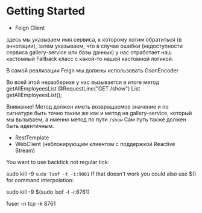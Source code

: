 # Getting Started


* Feign Client

 здесь мы указываем имя сервиса, к которому хотим обратиться (в аннотации), затем указываем, что в случае ошибки (недоступноcти сервиса gallery-service или базы данных) у нас отработает наш кастомный Fallback класс с какой-то нашей кастомной логикой.
 
 В самой реализации Feign мы должны использовать GsonEncoder
 
 Во всей этой неразберихе у нас вызывается в итоге метод getAllEmployeesList
 @RequestLine("GET /show")
 List<Bucket> getAllEmployeesList();
 
 Внимание!
 Метод должен иметь возвращаемое значение и по сигнатуре быть точно таким же как и метод на gallery-service, который мы вызываем, а именно метод по пути
 ``` /show ```
  Сам путь также должен быть идентичным.
  
  
 * RestTemplate
 * WebClient (неблокирующим клиентом с поддержкой Reactive Stream)


You want to use backtick not regular tick:

sudo kill -9 `sudo lsof -t -i:9001`
If that doesn't work you could also use $() for command interpolation:

sudo kill -9 $(sudo lsof -t -i:8761)

fuser -n tcp -k 8761
